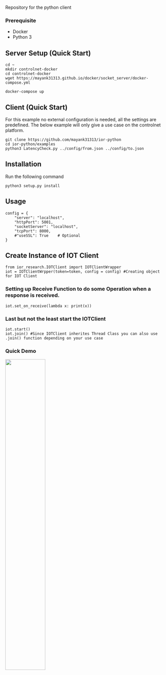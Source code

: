 Repository for the python client

### Prerequisite

<ul>
<li>Docker</li>
<li>Python 3</li>
</ul>

## Server Setup (Quick Start)

    cd ~
    mkdir controlnet-docker
    cd controlnet-docker
    wget https://mayank31313.github.io/docker/socket_server/docker-compose.yml
    
    docker-compose up

## Client (Quick Start)

For this example no external configuration is needed, all the settings are predefined. The below example will only give a use case on the controlnet platform.

    git clone https://github.com/mayank31313/ior-python
    cd ior-python/examples
    python3 LatencyCheck.py ../config/from.json ../config/to.json
    
## Installation
Run the following command

    python3 setup.py install
 
## Usage

    config = {
        "server": "localhost",
        "httpPort": 5001,
        "socketServer": "localhost",
        "tcpPort": 8000,
        #"useSSL": True    # Optional
    }
    
## Create Instance of IOT Client

    from ior_research.IOTClient import IOTClientWrapper
    iot = IOTClientWrpper(token=token, config = config) #Creating object for IOT Client

### Setting up Receive Function to do some Operation when a response is received.

    iot.set_on_receive(lambda x: print(x))

### Last but not the least start the IOTClient

    iot.start()
    iot.join() #Since IOTClient inherites Thread Class you can also use .join() function depending on your use case
    
    
### Quick Demo

[<img src="https://img.youtube.com/vi/RZJzZkTJpJQ/maxresdefault.jpg" width="50%">](https://youtu.be/RZJzZkTJpJQ)


    


